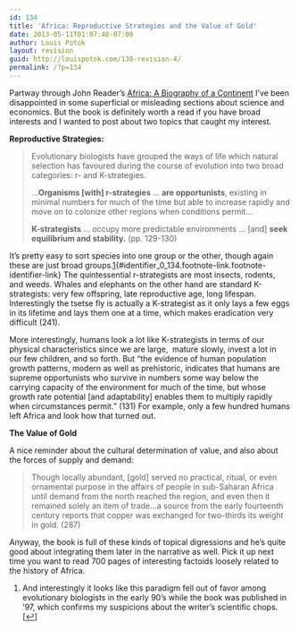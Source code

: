 ```yaml
---
id: 134
title: 'Africa: Reproductive Strategies and the Value of Gold'
date: 2013-05-11T01:07:48-07:00
author: Louis Potok
layout: revision
guid: http://louispotok.com/130-revision-4/
permalink: /?p=134
---
```

Partway through John Reader&#8217;s [Africa: A Biography of a Continent](http://www.amazon.com/Africa-Biography-Continent-John-Reader/dp/067973869X) I&#8217;ve been disappointed in some superficial or misleading sections about science and economics. But the book is definitely worth a read if you have broad interests and I wanted to post about two topics that caught my interest.

**Reproductive Strategies:**

> Evolutionary biologists have grouped the ways of life which natural selection has favoured during the course of evolution into two broad categories: r- and K-strategies.
> 
> &#8230;**Organisms [with] r-strategies** &#8230; **are opportunists**, existing in minimal numbers for much of the time but able to increase rapidly and move on to colonize other regions when conditions permit&#8230;
> 
> **K-strategists** &#8230; occupy more predictable environments &#8230; [and] **seek equilibrium and stability.** (pp. 129-130)

It&#8217;s pretty easy to sort species into one group or the other, though again these are just broad groups.[1](#footnote_0_134 "And interestingly it looks like this paradigm fell out of favor among evolutionary biologists in the early 90&rsquo;s while the book was published in &rsquo;97, which confirms my suspicions about the writer&rsquo;s scientific chops."){#identifier_0_134.footnote-link.footnote-identifier-link} The quintessential r-strategists are most insects, rodents, and weeds. Whales and elephants on the other hand are standard K-strategists: very few offspring, late reproductive age, long lifespan. Interestingly the tsetse fly is actually a K-strategist as it only lays a few eggs in its lifetime and lays them one at a time, which makes eradication very difficult (241).

More interestingly, humans look a lot like K-strategists in terms of our physical characteristics since we are large,  mature slowly, invest a lot in our few children, and so forth. But &#8220;the evidence of human population growth patterns, modern as well as prehistoric, indicates that humans are supreme opportunists who survive in numbers some way below the carrying capacity of the environment for much of the time, but whose growth rate potential [and adaptability] enables them to multiply rapidly when circumstances permit.&#8221; (131) For example, only a few hundred humans left Africa and look how that turned out.

**The Value of Gold**

A nice reminder about the cultural determination of value, and also about the forces of supply and demand:

> Though locally abundant, [gold] served no practical, ritual, or even ornamental purpose in the affairs of people in sub-Saharan Africa until demand from the north reached the region, and even then it remained solely an item of trade&#8230;a source from the early fourteenth century reports that copper was exchanged for two-thirds its weight in gold. (287)

Anyway, the book is full of these kinds of topical digressions and he&#8217;s quite good about integrating them later in the narrative as well. Pick it up next time you want to read 700 pages of interesting factoids loosely related to the history of Africa.

<ol class="footnotes">
  <li id="footnote_0_134" class="footnote">
    And interestingly it looks like this paradigm fell out of favor among evolutionary biologists in the early 90&#8217;s while the book was published in &#8217;97, which confirms my suspicions about the writer&#8217;s scientific chops. [<a href="#identifier_0_134" class="footnote-link footnote-back-link">&#8617;</a>]
  </li>
</ol>